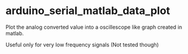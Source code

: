 # arduino_serial_matlab_data_plot

Plot the analog converted value into a oscillescope like graph created in matlab. 

Useful only for very low frequency signals (Not tested though)



